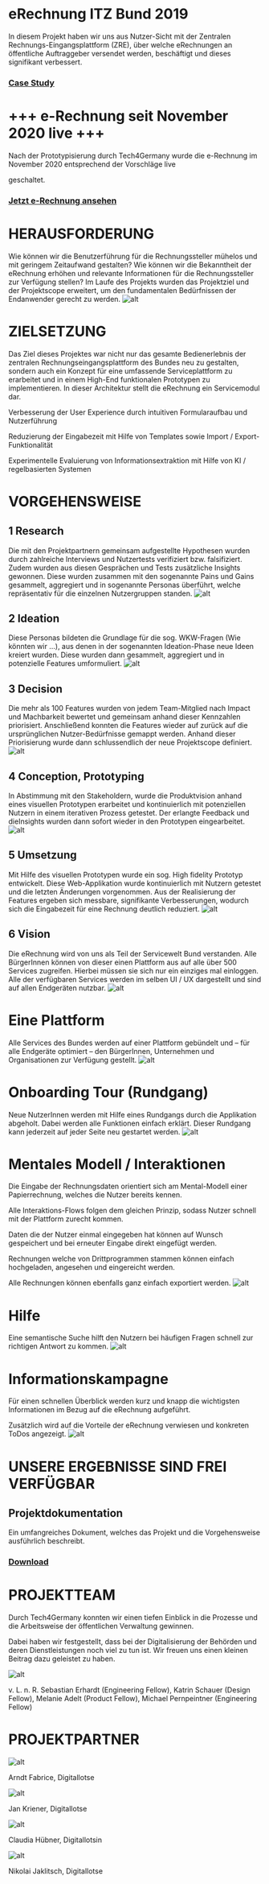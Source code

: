 # **eRechnung ITZ Bund 2019**


In diesem Projekt haben wir uns aus Nutzer-Sicht mit der Zentralen Rechnungs-Eingangsplattform (ZRE), über welche eRechnungen an öffentliche Auftraggeber versendet werden, beschäftigt und dieses signifikant verbessert.


### [Case Study](https://medium.com/tech4germany/fallstudie-erechnung-redesign-des-erechnungs-portals-des-bundes-67dd3e089b67) 


# +++ e-Rechnung seit November 2020 live +++

Nach der Prototypisierung durch Tech4Germany wurde die e-Rechnung im November 2020 entsprechend der Vorschläge live

geschaltet.


### [Jetzt e-Rechnung ansehen](https://www.e-rechnung-bund.de/)


# HERAUSFORDERUNG

Wie können wir die Benutzerführung für die Rechnungssteller mühelos und mit geringem Zeitaufwand gestalten? Wie können wir die Bekanntheit der eRechnung erhöhen und relevante Informationen für die Rechnungssteller zur Verfügung stellen? Im Laufe des Projekts wurden das Projektziel und der Projektscope erweitert, um den fundamentalen Bedürfnissen der Endanwender gerecht zu werden.
![alt](01_e-header.png)


# ZIELSETZUNG

Das Ziel dieses Projektes war nicht nur das gesamte Bedienerlebnis der zentralen Rechnungseingangsplattform des Bundes neu zu gestalten, sondern auch ein Konzept für eine umfassende Serviceplattform zu erarbeitet und in einem High-End funktionalen Prototypen zu implementieren. In dieser Architektur stellt die eRechnung ein Servicemodul dar.

Verbesserung der User Experience durch intuitiven Formularaufbau und Nutzerführung

Reduzierung der Eingabezeit mit Hilfe von Templates sowie Import / Export-Funktionalität 

Experimentelle Evaluierung von Informationsextraktion mit Hilfe von KI / regelbasierten Systemen


# VORGEHENSWEISE


## 1 Research

Die mit den Projektpartnern gemeinsam aufgestellte Hypothesen wurden durch zahlreiche Interviews und Nutzertests verifiziert bzw. falsifiziert. Zudem wurden aus diesen Gesprächen und Tests zusätzliche Insights gewonnen. Diese wurden zusammen mit den sogenannte Pains und Gains gesammelt, aggregiert und in sogenannte Personas überführt, welche repräsentativ für die einzelnen Nutzergruppen standen.
![alt](02_phase-1-1.png)


## 2 Ideation

Diese Personas bildeten die Grundlage für die sog. WKW-Fragen (Wie könnten wir ...), aus denen in der sogenannten Ideation-Phase neue Ideen kreiert wurden. Diese wurden dann gesammelt, aggregiert und in potenzielle Features umformuliert.
![alt](03_phase-2.png)


## 3 Decision

Die mehr als 100 Features wurden von jedem Team-Mitglied nach Impact und Machbarkeit bewertet und gemeinsam anhand dieser Kennzahlen priorisiert. Anschließend konnten die Features wieder auf zurück auf die ursprünglichen Nutzer-Bedürfnisse gemappt werden. Anhand dieser Priorisierung wurde dann schlussendlich der neue Projektscope definiert.
![alt](04_phase-3.png)


## 4 Conception, Prototyping

In Abstimmung mit den Stakeholdern, wurde die Produktvision anhand eines visuellen Prototypen erarbeitet und kontinuierlich mit potenziellen Nutzern in einem iterativen Prozess getestet. Der erlangte Feedback und dieInsights wurden dann sofort wieder in den Prototypen eingearbeitet.
![alt](05_phase-4.png)

## 5 Umsetzung

Mit Hilfe des visuellen Prototypen wurde ein sog. High fidelity Prototyp entwickelt. Diese Web-Applikation wurde kontinuierlich mit Nutzern getestet und die letzten Änderungen vorgenommen. Aus der Realisierung der Features ergeben sich messbare, signifikante Verbesserungen, wodurch sich die Eingabezeit für eine Rechnung deutlich reduziert.
![alt](06_phase-5-1.png)

## 6 Vision

Die eRechnung wird von uns als Teil der Servicewelt Bund verstanden. Alle BürgerInnen können von dieser einen Plattform aus auf alle über 500 Services zugreifen. Hierbei müssen sie sich nur ein einziges mal einloggen. Alle der verfügbaren Services werden im selben UI / UX dargestellt und sind auf allen Endgeräten nutzbar.
![alt](07_phase-6.png)

# Eine Plattform

Alle Services des Bundes werden auf einer Plattform gebündelt und – für alle Endgeräte optimiert – den BürgerInnen, Unternehmen und Organisationen zur Verfügung gestellt.
![alt](08_e-1-980x738.png)

# Onboarding Tour (Rundgang)

Neue NutzerInnen werden mit Hilfe eines Rundgangs durch die Applikation abgeholt. Dabei werden alle Funktionen einfach erklärt. Dieser Rundgang kann jederzeit auf jeder Seite neu gestartet werden.
![alt](09_e-2-980x738.png)

# Mentales Modell / Interaktionen

Die Eingabe der Rechnungsdaten orientiert sich am Mental-Modell einer Papierrechnung, welches die Nutzer bereits kennen.

Alle Interaktions-Flows folgen dem gleichen Prinzip, sodass Nutzer schnell mit der Plattform zurecht kommen.

Daten die der Nutzer einmal eingegeben hat können auf Wunsch gespeichert und bei erneuter Eingabe direkt eingefügt werden.

Rechnungen welche von Drittprogrammen stammen können einfach hochgeladen, angesehen und eingereicht werden.

Alle Rechnungen können ebenfalls ganz einfach exportiert werden.
![alt](010_e-6-896x1024.png)


# Hilfe

Eine semantische Suche hilft den Nutzern bei häufigen Fragen schnell zur richtigen Antwort zu kommen.
![alt](011_e-4-980x738.png)

# Informationskampagne 

Für einen schnellen Überblick werden kurz und knapp die wichtigsten Informationen im Bezug auf die eRechnung aufgeführt.

Zusätzlich wird auf die Vorteile der eRechnung verwiesen und konkreten ToDos angezeigt.
![alt](012_e-7-1024x679.png)


# UNSERE ERGEBNISSE SIND FREI VERFÜGBAR


## Projektdokumentation

Ein umfangreiches Dokument, welches das Projekt und die Vorgehensweise ausführlich beschreibt.


### [Download](Projektdokumentation)


# PROJEKTTEAM

Durch Tech4Germany konnten wir einen tiefen Einblick in die Prozesse und die Arbeitsweise der öffentlichen Verwaltung gewinnen.

Dabei haben wir festgestellt, dass bei der Digitalisierung der Behörden und deren Dienstleistungen noch viel zu tun ist. Wir freuen uns einen kleinen Beitrag dazu geleistet zu haben.

![alt](013_8cccaa7a-85ec-4499-9c6e-db5397339a39-980x736.png)

v. L. n. R. Sebastian Erhardt (Engineering Fellow), Katrin Schauer (Design Fellow), Melanie Adelt (Product Fellow), Michael Pernpeintner (Engineering Fellow)


# PROJEKTPARTNER

![alt](013_Arndt_Fabrice.png)

Arndt Fabrice, Digitallotse

![alt](014_Claudia_Hübner.png)

Jan Kriener, Digitallotse

![alt](015_Nikolai_Jaklitsch.png)

Claudia Hübner, Digitallotsin

![alt](016_Jan_Kriener.png)

Nikolai Jaklitsch, Digitallotse

